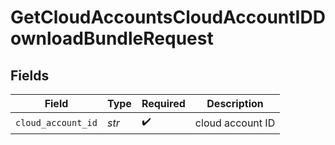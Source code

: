 # GetCloudAccountsCloudAccountIDDownloadBundleRequest


## Fields

| Field              | Type               | Required           | Description        |
| ------------------ | ------------------ | ------------------ | ------------------ |
| `cloud_account_id` | *str*              | :heavy_check_mark: | cloud account ID   |